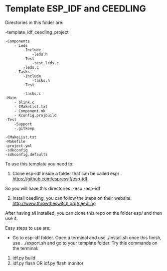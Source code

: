 # Template ESP_IDF and CEEDLING

Directories in this folder are:

-template_idf_ceedling_project

	-Components
		- Leds
			-Include
				-leds.h
			-Test
				-test_leds.c
			-leds.c
		- Tasks
			-Include
				-tasks.h
			-Test
			
			-tasks.c
	-Main
		- blink.c
		- CMakeList.txt
		- Component.mk
		- Kconfig.projbuild
	-Test
		-Support
		-.gitkeep
	
	-CMakeList.txt
	-Makefile
	-project.yml
	-sdkconfig
	-sdkconfig.defaults


To use this template you need to:

1) Clone esp-idf inside a folder that can be called esp/ . https://github.com/espressif/esp-idf.

So you will have this directories.
-esp
   -esp-idf

2) Install ceedling, you can follow the steps on their website. http://www.throwtheswitch.org/ceedling

After having all installed, you can clone this repo on the folder esp/ and then use it.

Easy steps to use are:

- Go to esp-idf folder. Open a terminal and use ./install.sh once this finish, use . ./export.sh and go to your template folder. Try this commands on the terminal:

1) idf.py build
2) idf.py flash OR idf.py flash monitor





